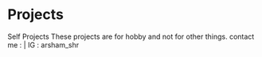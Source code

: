 # Projects
Self Projects
These projects are for hobby and not for other things.
contact me : 
| IG : arsham_shr
